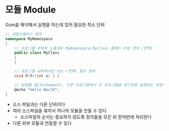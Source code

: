 # 모듈 Module

Gum을 해석해서 실행을 하는데 있어 필요한 최소 단위

```csharp
// 네임스페이스 정의
namespace MyNamespace
{
    // 프로그램 외부로 노출되는 MyNamespace.MyClass 클래스 타입 정의 (전역)
    public class MyClass
    {
    }

    // 프로그램 내부에서만 쓰는 (전역) 함수 정의
    void F<T>(int x) { }

    // 탑레벨 절(Statement), 다른 프로그램에서 이 프로그램을 로드하면 실행되는 부분이다
    @echo "Hello World";
}
```

- 소스 파일과는 다른 단위이다
- 여러 소스파일을 묶어서 하나의 모듈을 만들 수 있다
    - 소스파일의 순서는 중요하지 않도록 정의들을 모은 뒤 한꺼번에 처리한다
- 다른 외부 모듈과 연동할 수 있다